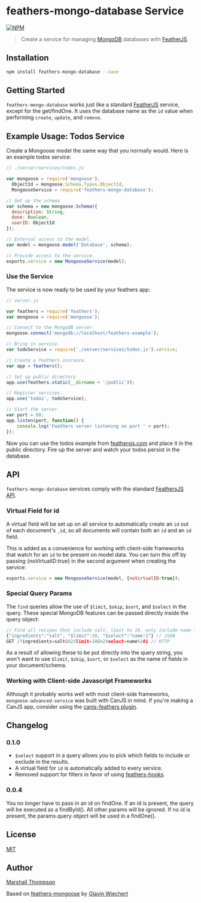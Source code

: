 feathers-mongo-database Service
=========================

[![NPM](https://nodei.co/npm/feathers-mongo-database.png?downloads=true&stars=true)](https://nodei.co/npm/feathers-mongo-database/)


> Create a service for managing [MongoDB](http://mongodb.org/) databases with [FeatherJS](https://github.com/feathersjs).

## Installation

```bash
npm install feathers-mongo-database --save
```

## Getting Started

`feathers-mongo-database` works just like a standard [FeatherJS](https://github.com/feathersjs) service, except for the get/findOne.  It uses the database name as the `id` value when performing `create`, `update`, and `remove`.

## Example Usage: Todos Service

Create a Mongoose model the same way that you normally would.  Here is an example todos service:

```js
// ./server/services/todos.js

var mongoose = require('mongoose'),
  ObjectId = mongoose.Schema.Types.ObjectId,
  MongooseService = require('feathers-mongo-database');

// Set up the schema
var schema = new mongoose.Schema({
  description: String,
  done: Boolean,
  userID: ObjectId
});

// External access to the model.
var model = mongoose.model('Database', schema);

// Provide access to the service.
exports.service = new MongooseService(model);
```

### Use the Service

The service is now ready to be used by your feathers app:

```js
// server.js

var feathers = require('feathers');
var mongoose = require('mongoose');

// Connect to the MongoDB server.
mongoose.connect('mongodb://localhost/feathers-example');

// Bring in service.
var todoService = require('./server/services/todos.js').service;

// Create a feathers instance.
var app = feathers();

// Set up public directory
app.use(feathers.static(__dirname + '/public'));

// Register services.
app.use('todos', todoService);

// Start the server.
var port = 80;
app.listen(port, function() {
	console.log('Feathers server listening on port ' + port);
});
```

Now you can use the todos example from [feathersjs.com](http://feathersjs.com) and place it in the public directory.  Fire up the server and watch your todos persist in the database.


## API

`feathers-mongo-database` services comply with the standard [FeathersJS API](http://feathersjs.com/api/#).

### Virtual Field for id
A virtual field will be set up on all service to automatically create an `id` out of each document's `_id`, so all documents will contain both an `id` and an `id` field.

This is added as a convenience for working with client-side frameworks that watch for an `id` to be present on model data. You can turn this off by passing {noVirtualID:true} in the second argument when creating the service:

```js
exports.service = new MongooseService(model, {noVirtualID:true});
```

### Special Query Params
The `find` queries allow the use of `$limit`, `$skip`, `$sort`, and `$select` in the query.  These special MongoDB features can be passed directly inside the query object:

```js
// Find all recipes that include salt, limit to 10, only include name field.
{"ingredients":"salt", "$limit":10, "$select":"name:1"} // JSON
GET /?ingredients=salt&%24limit=10&%24select=name%3A1 // HTTP
```

As a result of allowing these to be put directly into the query string, you won't want to use `$limit`, `$skip`, `$sort`, or `$select` as the name of fields in your document/schema.

### Working with Client-side Javascript Frameworks
Although it probably works well with most client-side frameworks, `mongoose-advanced-service` was built with CanJS in mind.  If you're making a CanJS app, consider using the [canjs-feathers plugin](https://github.com/feathersjs/canjs-feathers).


## Changelog

### 0.1.0
* `$select` support in a query allows you to pick which fields to include or exclude in the results.
* A virtual field for `id` is automatically added to every service.
* Removed support for filters in favor of using [feathers-hooks](https://www.npmjs.com/package/feathers-hooks).

### 0.0.4
You no longer have to pass in an id on findOne.  If an id is present, the query will be executed as a findById().  All other params will be ignored.  If no id is present, the params.query object will be used in a findOne().

## License

[MIT](LICENSE)

## Author

[Marshall Thompson](https://github.com/marshallswain)

Based on [feathers-mongoose](https://github.com/feathersjs/feathers-mongoose) by [Glavin Wiechert](https://github.com/Glavin001)
